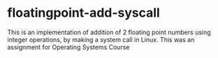 # floatingpoint-add-syscall
This is an implementation of addition of 2 floating point numbers using integer operations, by making a system call in Linux. This was an  assignment for Operating Systems Course
